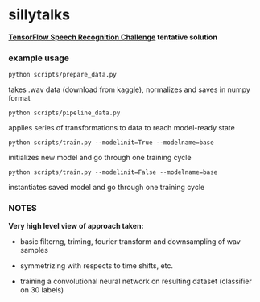 # sillytalks

**[TensorFlow Speech Recognition Challenge](https://www.kaggle.com/c/tensorflow-speech-recognition-challenge) tentative solution**

### example usage

~~~~
python scripts/prepare_data.py
~~~~

takes .wav data (download from kaggle), normalizes and saves in numpy format

~~~~
python scripts/pipeline_data.py
~~~~

applies series of transformations to data to reach model-ready state

~~~~
python scripts/train.py --modelinit=True --modelname=base
~~~~

initializes new model and go through one training cycle

~~~~
python scripts/train.py --modelinit=False --modelname=base
~~~~

instantiates saved model and go through one training cycle

### NOTES

**Very high level view of approach taken:**

* basic filterng, triming, fourier transform and downsampling of wav samples

* symmetrizing with respects to time shifts, etc.

* training a convolutional neural network on resulting dataset (classifier on 30 labels)

